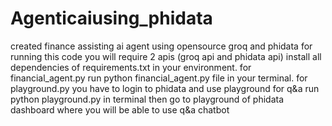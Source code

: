 # Agenticaiusing_phidata
created finance assisting ai agent using opensource groq and phidata
for running this code you will require 2 apis (groq api and phidata api) 
install all dependencies of requirements.txt in your environment. 
for financial_agent.py run python financial_agent.py file in your terminal.
for  playground.py you have to login to phidata and use playground for q&a run python playground.py in terminal then go to playground of phidata dashboard where you will be able to use q&a chatbot


